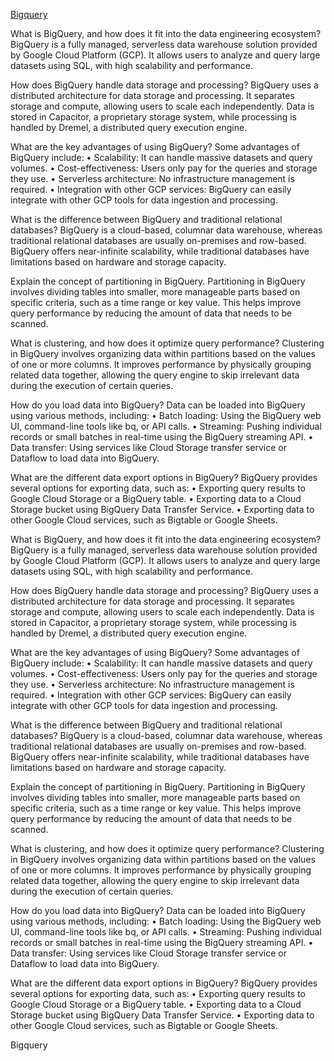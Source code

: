 [Bigquery](#bigquery)

What is BigQuery, and how does it fit into the data engineering ecosystem?
BigQuery is a fully managed, serverless data warehouse solution provided by Google Cloud Platform (GCP). It allows users to analyze and query large datasets using SQL, with high scalability and performance.
 
How does BigQuery handle data storage and processing?
BigQuery uses a distributed architecture for data storage and processing. It separates storage and compute, allowing users to scale each independently. Data is stored in Capacitor, a proprietary storage system, while processing is handled by Dremel, a distributed query execution engine.
 
What are the key advantages of using BigQuery?
Some advantages of BigQuery include:
•	Scalability: It can handle massive datasets and query volumes.
•	Cost-effectiveness: Users only pay for the queries and storage they use.
•	Serverless architecture: No infrastructure management is required.
•	Integration with other GCP services: BigQuery can easily integrate with other GCP tools for data ingestion and processing.
 
What is the difference between BigQuery and traditional relational databases?
BigQuery is a cloud-based, columnar data warehouse, whereas traditional relational databases are usually on-premises and row-based. BigQuery offers near-infinite scalability, while traditional databases have limitations based on hardware and storage capacity.
 
Explain the concept of partitioning in BigQuery.
Partitioning in BigQuery involves dividing tables into smaller, more manageable parts based on specific criteria, such as a time range or key value. This helps improve query performance by reducing the amount of data that needs to be scanned.
 
What is clustering, and how does it optimize query performance?
Clustering in BigQuery involves organizing data within partitions based on the values of one or more columns. It improves performance by physically grouping related data together, allowing the query engine to skip irrelevant data during the execution of certain queries.
 
How do you load data into BigQuery?
Data can be loaded into BigQuery using various methods, including:
•	Batch loading: Using the BigQuery web UI, command-line tools like bq, or API calls.
•	Streaming: Pushing individual records or small batches in real-time using the BigQuery streaming API.
•	Data transfer: Using services like Cloud Storage transfer service or Dataflow to load data into BigQuery.
 
What are the different data export options in BigQuery?
BigQuery provides several options for exporting data, such as:
•	Exporting query results to Google Cloud Storage or a BigQuery table.
•	Exporting data to a Cloud Storage bucket using BigQuery Data Transfer Service.
•	Exporting data to other Google Cloud services, such as Bigtable or Google Sheets.

What is BigQuery, and how does it fit into the data engineering ecosystem?
BigQuery is a fully managed, serverless data warehouse solution provided by Google Cloud Platform (GCP). It allows users to analyze and query large datasets using SQL, with high scalability and performance.
 
How does BigQuery handle data storage and processing?
BigQuery uses a distributed architecture for data storage and processing. It separates storage and compute, allowing users to scale each independently. Data is stored in Capacitor, a proprietary storage system, while processing is handled by Dremel, a distributed query execution engine.
 
What are the key advantages of using BigQuery?
Some advantages of BigQuery include:
•	Scalability: It can handle massive datasets and query volumes.
•	Cost-effectiveness: Users only pay for the queries and storage they use.
•	Serverless architecture: No infrastructure management is required.
•	Integration with other GCP services: BigQuery can easily integrate with other GCP tools for data ingestion and processing.
 
What is the difference between BigQuery and traditional relational databases?
BigQuery is a cloud-based, columnar data warehouse, whereas traditional relational databases are usually on-premises and row-based. BigQuery offers near-infinite scalability, while traditional databases have limitations based on hardware and storage capacity.
 
Explain the concept of partitioning in BigQuery.
Partitioning in BigQuery involves dividing tables into smaller, more manageable parts based on specific criteria, such as a time range or key value. This helps improve query performance by reducing the amount of data that needs to be scanned.
 
What is clustering, and how does it optimize query performance?
Clustering in BigQuery involves organizing data within partitions based on the values of one or more columns. It improves performance by physically grouping related data together, allowing the query engine to skip irrelevant data during the execution of certain queries.
 
How do you load data into BigQuery?
Data can be loaded into BigQuery using various methods, including:
•	Batch loading: Using the BigQuery web UI, command-line tools like bq, or API calls.
•	Streaming: Pushing individual records or small batches in real-time using the BigQuery streaming API.
•	Data transfer: Using services like Cloud Storage transfer service or Dataflow to load data into BigQuery.
 
What are the different data export options in BigQuery?
BigQuery provides several options for exporting data, such as:
•	Exporting query results to Google Cloud Storage or a BigQuery table.
•	Exporting data to a Cloud Storage bucket using BigQuery Data Transfer Service.
•	Exporting data to other Google Cloud services, such as Bigtable or Google Sheets.

Bigquery
